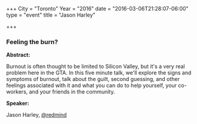 +++
City = "Toronto"
Year = "2016"
date = "2016-03-06T21:28:07-06:00"
type = "event"
title = "Jason Harley"

+++

### Feeling the burn?

**Abstract:**

Burnout is often thought to be limited to Silicon Valley, but it's a very real problem here in the GTA. In this five minute talk, we'll explore the signs and symptoms of burnout, talk about the guilt, second guessing, and other feelings associated with it and what you can do to help yourself, your co-workers, and your friends in the community.

**Speaker:**

Jason Harley, <a href="https://twitter.com/redmind" target="_blank">@redmind</a>
